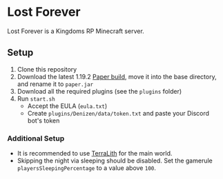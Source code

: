 # Lost Forever

Lost Forever is a Kingdoms RP Minecraft server.

## Setup

1. Clone this repository
2. Download the latest 1.19.2 [Paper build](https://papermc.io/downloads), move it into the base directory, and rename it to `paper.jar`
3. Download all the required plugins (see the `plugins` folder)
4. Run `start.sh`
    - Accept the EULA (`eula.txt`)
    - Create `plugins/Denizen/data/token.txt` and paste your Discord bot's token

### Additional Setup

- It is recommended to use [TerraLith](https://www.planetminecraft.com/data-pack/terralith-overworld-evolved-100-biomes-caves-and-more/) for the main world.
- Skipping the night via sleeping should be disabled. Set the gamerule `playersSleepingPercentage` to a value above `100`.